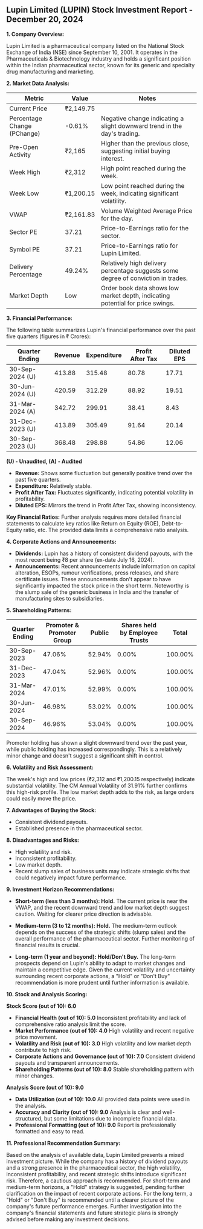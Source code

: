 ## Lupin Limited (LUPIN) Stock Investment Report - December 20, 2024

**1. Company Overview:**

Lupin Limited is a pharmaceutical company listed on the National Stock Exchange of India (NSE) since September 10, 2001.  It operates in the Pharmaceuticals & Biotechnology industry and holds a significant position within the Indian pharmaceutical sector, known for its generic and specialty drug manufacturing and marketing.

**2. Market Data Analysis:**

| Metric                     | Value          | Notes                                                              |
|-----------------------------|-----------------|----------------------------------------------------------------------|
| Current Price              | ₹2,149.75       |                                                                      |
| Percentage Change (PChange) | -0.61%          | Negative change indicating a slight downward trend in the day's trading. |
| Pre-Open Activity          | ₹2,165          | Higher than the previous close, suggesting initial buying interest.     |
| Week High                   | ₹2,312          | High point reached during the week.                                  |
| Week Low                    | ₹1,200.15       | Low point reached during the week, indicating significant volatility. |
| VWAP                        | ₹2,161.83       | Volume Weighted Average Price for the day.                           |
| Sector PE                   | 37.21           | Price-to-Earnings ratio for the sector.                             |
| Symbol PE                   | 37.21           | Price-to-Earnings ratio for Lupin Limited.                           |
| Delivery Percentage         | 49.24%          | Relatively high delivery percentage suggests some degree of conviction in trades. |
| Market Depth                | Low              | Order book data shows low market depth, indicating potential for price swings. |


**3. Financial Performance:**

The following table summarizes Lupin's financial performance over the past five quarters (figures in ₹ Crores):

| Quarter Ending      | Revenue      | Expenditure  | Profit After Tax | Diluted EPS |
|----------------------|---------------|---------------|--------------------|-------------|
| 30-Sep-2024 (U)     | 413.88        | 315.48        | 80.78             | 17.71       |
| 30-Jun-2024 (U)     | 420.59        | 312.29        | 88.92             | 19.51       |
| 31-Mar-2024 (A)     | 342.72        | 299.91        | 38.41             | 8.43        |
| 31-Dec-2023 (U)     | 413.89        | 305.49        | 91.64             | 20.14       |
| 30-Sep-2023 (U)     | 368.48        | 298.88        | 54.86             | 12.06       |

**(U) - Unaudited, (A) - Audited**

* **Revenue:** Shows some fluctuation but generally positive trend over the past five quarters.
* **Expenditure:** Relatively stable.
* **Profit After Tax:** Fluctuates significantly, indicating potential volatility in profitability.
* **Diluted EPS:** Mirrors the trend in Profit After Tax, showing inconsistency.

**Key Financial Ratios:**  Further analysis requires more detailed financial statements to calculate key ratios like Return on Equity (ROE), Debt-to-Equity ratio, etc.  The provided data limits a comprehensive ratio analysis.

**4. Corporate Actions and Announcements:**

* **Dividends:** Lupin has a history of consistent dividend payouts, with the most recent being ₹8 per share (ex-date July 16, 2024).
* **Announcements:** Recent announcements include information on capital alteration, ESOPs, rumour verifications, press releases, and share certificate issues.  These announcements don't appear to have significantly impacted the stock price in the short term.  Noteworthy is the slump sale of the generic business in India and the transfer of manufacturing sites to subsidiaries.

**5. Shareholding Patterns:**

| Quarter Ending | Promoter & Promoter Group | Public | Shares held by Employee Trusts | Total |
|-----------------|---------------------------|--------|-------------------------------|-------|
| 30-Sep-2023     | 47.06%                     | 52.94% | 0.00%                         | 100.00%|
| 31-Dec-2023     | 47.04%                     | 52.96% | 0.00%                         | 100.00%|
| 31-Mar-2024     | 47.01%                     | 52.99% | 0.00%                         | 100.00%|
| 30-Jun-2024     | 46.98%                     | 53.02% | 0.00%                         | 100.00%|
| 30-Sep-2024     | 46.96%                     | 53.04% | 0.00%                         | 100.00%|

Promoter holding has shown a slight downward trend over the past year, while public holding has increased correspondingly. This is a relatively minor change and doesn't suggest a significant shift in control.

**6. Volatility and Risk Assessment:**

The week's high and low prices (₹2,312 and ₹1,200.15 respectively) indicate substantial volatility. The CM Annual Volatility of 31.91% further confirms this high-risk profile.  The low market depth adds to the risk, as large orders could easily move the price.

**7. Advantages of Buying the Stock:**

* Consistent dividend payouts.
* Established presence in the pharmaceutical sector.


**8. Disadvantages and Risks:**

* High volatility and risk.
* Inconsistent profitability.
* Low market depth.
* Recent slump sales of business units may indicate strategic shifts that could negatively impact future performance.


**9. Investment Horizon Recommendations:**

* **Short-term (less than 3 months): Hold.** The current price is near the VWAP, and the recent downward trend and low market depth suggest caution.  Waiting for clearer price direction is advisable.

* **Medium-term (3 to 12 months): Hold.**  The medium-term outlook depends on the success of the strategic shifts (slump sales) and the overall performance of the pharmaceutical sector.  Further monitoring of financial results is crucial.

* **Long-term (1 year and beyond): Hold/Don't Buy.**  The long-term prospects depend on Lupin's ability to adapt to market changes and maintain a competitive edge.  Given the current volatility and uncertainty surrounding recent corporate actions, a "Hold" or "Don't Buy" recommendation is more prudent until further information is available.


**10. Stock and Analysis Scoring:**

**Stock Score (out of 10): 6.0**

* **Financial Health (out of 10): 5.0**  Inconsistent profitability and lack of comprehensive ratio analysis limit the score.
* **Market Performance (out of 10): 4.0** High volatility and recent negative price movement.
* **Volatility and Risk (out of 10): 3.0** High volatility and low market depth contribute to high risk.
* **Corporate Actions and Governance (out of 10): 7.0** Consistent dividend payouts and transparent announcements.
* **Shareholding Patterns (out of 10): 8.0** Stable shareholding pattern with minor changes.

**Analysis Score (out of 10): 9.0**

* **Data Utilization (out of 10): 10.0** All provided data points were used in the analysis.
* **Accuracy and Clarity (out of 10): 9.0** Analysis is clear and well-structured, but some limitations due to incomplete financial data.
* **Professional Formatting (out of 10): 9.0** Report is professionally formatted and easy to read.


**11. Professional Recommendation Summary:**

Based on the analysis of available data, Lupin Limited presents a mixed investment picture. While the company has a history of dividend payouts and a strong presence in the pharmaceutical sector, the high volatility, inconsistent profitability, and recent strategic shifts introduce significant risk.  Therefore, a cautious approach is recommended.  For short-term and medium-term horizons, a "Hold" strategy is suggested, pending further clarification on the impact of recent corporate actions.  For the long term, a "Hold" or "Don't Buy" is recommended until a clearer picture of the company's future performance emerges.  Further investigation into the company's financial statements and future strategic plans is strongly advised before making any investment decisions.
